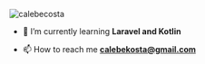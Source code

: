 <p align="left"> <img src="https://komarev.com/ghpvc/?username=calebecosta&label=Profile%20views&color=0e75b6&style=flat" alt="calebecosta" /> </p>

- 🌱 I’m currently learning **Laravel and Kotlin**

- 📫 How to reach me **calebekosta@gmail.com**
